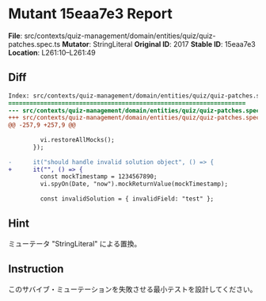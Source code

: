 # Mutant 15eaa7e3 Report

**File**: src/contexts/quiz-management/domain/entities/quiz/quiz-patches.spec.ts
**Mutator**: StringLiteral
**Original ID**: 2017
**Stable ID**: 15eaa7e3
**Location**: L261:10–L261:49

## Diff

```diff
Index: src/contexts/quiz-management/domain/entities/quiz/quiz-patches.spec.ts
===================================================================
--- src/contexts/quiz-management/domain/entities/quiz/quiz-patches.spec.ts	original
+++ src/contexts/quiz-management/domain/entities/quiz/quiz-patches.spec.ts	mutated #2017
@@ -257,9 +257,9 @@
 
         vi.restoreAllMocks();
       });
 
-      it("should handle invalid solution object", () => {
+      it("", () => {
         const mockTimestamp = 1234567890;
         vi.spyOn(Date, "now").mockReturnValue(mockTimestamp);
 
         const invalidSolution = { invalidField: "test" };
```

## Hint

ミューテータ "StringLiteral" による置換。

## Instruction

このサバイブ・ミューテーションを失敗させる最小テストを設計してください。
